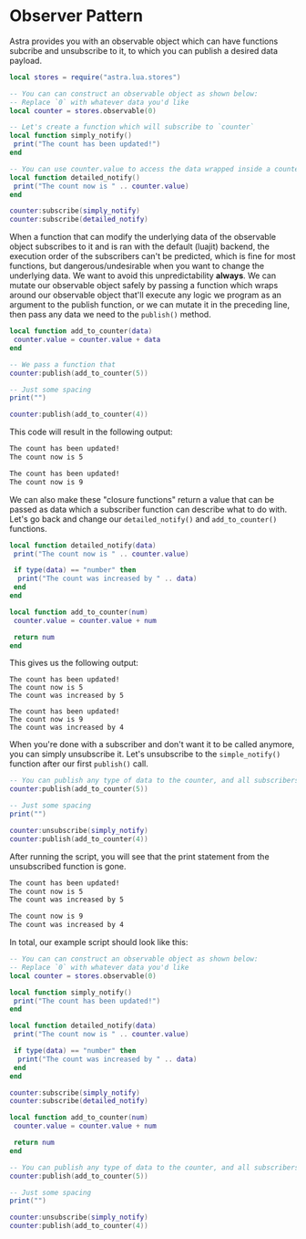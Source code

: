 # Observer Pattern

Astra provides you with an observable object which can have functions subcribe and unsubscribe to it, to which you can publish a desired data payload.

```lua
local stores = require("astra.lua.stores")

-- You can can construct an observable object as shown below:
-- Replace `0` with whatever data you'd like
local counter = stores.observable(0)

-- Let's create a function which will subscribe to `counter`
local function simply_notify()
 print("The count has been updated!")
end

-- You can use counter.value to access the data wrapped inside a counter
local function detailed_notify()
 print("The count now is " .. counter.value)
end

counter:subscribe(simply_notify)
counter:subscribe(detailed_notify)
```

When a function that can modify the underlying data of the observable object subscribes to it and is ran with the default (luajit) backend, the execution order of the subscribers can't be predicted, which is fine for most functions, but dangerous/undesirable when you want to change the underlying data. We want to avoid this unpredictability **always**. We can mutate our observable object safely by passing a function which wraps around our observable object that'll execute any logic we program as an argument to the publish function, or we can mutate it in the preceding line, then pass any data we need to the `publish()` method.

```lua
local function add_to_counter(data)
 counter.value = counter.value + data
end

-- We pass a function that
counter:publish(add_to_counter(5))

-- Just some spacing
print("")

counter:publish(add_to_counter(4))
```

This code will result in the following output:

```txt
The count has been updated!
The count now is 5

The count has been updated!
The count now is 9
```

We can also make these "closure functions" return a value that can be passed as data which a subscriber function can describe what to do with. Let's go back and change our `detailed_notify()` and `add_to_counter()` functions.

```lua
local function detailed_notify(data)
 print("The count now is " .. counter.value)

 if type(data) == "number" then
  print("The count was increased by " .. data)
 end
end
```

```lua
local function add_to_counter(num)
 counter.value = counter.value + num

 return num
end
```

This gives us the following output:

```xt
The count has been updated!
The count now is 5
The count was increased by 5

The count has been updated!
The count now is 9
The count was increased by 4
```

When you're done with a subscriber and don't want it to be called anymore, you can simply unsubscribe it. Let's unsubscribe to the `simple_notify()` function after our first `publish()` call.

```lua
-- You can publish any type of data to the counter, and all subscribers will be notified about it
counter:publish(add_to_counter(5))

-- Just some spacing
print("")

counter:unsubscribe(simply_notify)
counter:publish(add_to_counter(4))
```

After running the script, you will see that the print statement from the unsubscribed function is gone.

```txt
The count has been updated!
The count now is 5
The count was increased by 5

The count now is 9
The count was increased by 4
```

In total, our example script should look like this:

```lua
-- You can can construct an observable object as shown below:
-- Replace `0` with whatever data you'd like
local counter = stores.observable(0)

local function simply_notify()
 print("The count has been updated!")
end

local function detailed_notify(data)
 print("The count now is " .. counter.value)

 if type(data) == "number" then
  print("The count was increased by " .. data)
 end
end

counter:subscribe(simply_notify)
counter:subscribe(detailed_notify)

local function add_to_counter(num)
 counter.value = counter.value + num

 return num
end

-- You can publish any type of data to the counter, and all subscribers will be notified about it
counter:publish(add_to_counter(5))

-- Just some spacing
print("")

counter:unsubscribe(simply_notify)
counter:publish(add_to_counter(4))
```
